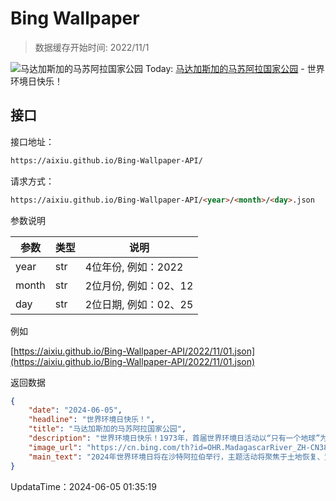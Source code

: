 # Bing Wallpaper

> 数据缓存开始时间: 2022/11/1

![马达加斯加的马苏阿拉国家公园](https://cn.bing.com/th?id=OHR.MadagascarRiver_ZH-CN3842472014_1920x1080.webp)
Today: [马达加斯加的马苏阿拉国家公园](https://cn.bing.com/th?id=OHR.MadagascarRiver_ZH-CN3842472014_1920x1080.webp) - 世界环境日快乐！

## 接口

接口地址：

```html
https://aixiu.github.io/Bing-Wallpaper-API/
```

请求方式：

```html
https://aixiu.github.io/Bing-Wallpaper-API/<year>/<month>/<day>.json
```

参数说明

| 参数 | 类型 | 说明 |
| - | - | - |
| year | str | 4位年份, 例如：2022 |
| month | str | 2位月份, 例如：02、12 |
| day | str | 2位日期, 例如：02、25 |

例如

[https://aixiu.github.io/Bing-Wallpaper-API/2022/11/01.json](https://aixiu.github.io/Bing-Wallpaper-API/2022/11/01.json)

返回数据

```json
{
    "date": "2024-06-05",
    "headline": "世界环境日快乐！",
    "title": "马达加斯加的马苏阿拉国家公园",
    "description": "世界环境日快乐！1973年，首届世界环境日活动以“只有一个地球”为主题，由联合国组织举办，旨在鼓励人们保护环境。如今，全世界有143个国家庆祝这个节日。今年的主题将聚于焦土地恢复、荒漠化和抗旱能力。",
    "image_url": "https://cn.bing.com/th?id=OHR.MadagascarRiver_ZH-CN3842472014_1920x1080.webp",
    "main_text": "2024年世界环境日将在沙特阿拉伯举行，主题活动将聚焦于土地恢复、荒漠化和抗旱能力。"
}
```

UpdataTime：2024-06-05 01:35:19
